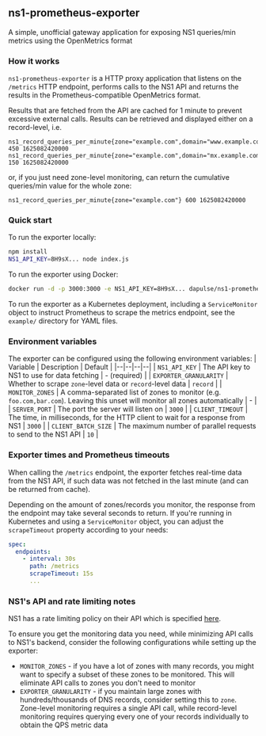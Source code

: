 ## ns1-prometheus-exporter
A simple, unofficial gateway application for exposing NS1 queries/min metrics using the OpenMetrics format

### How it works
`ns1-prometheus-exporter` is a HTTP proxy application that listens on the `/metrics` HTTP endpoint, performs calls to the NS1 API and returns the results in the Prometheus-compatible OpenMetrics format.

Results that are fetched from the API are cached for 1 minute to prevent excessive external calls. Results can be retrieved and displayed either on a record-level, i.e.
```
ns1_record_queries_per_minute{zone="example.com",domain="www.example.com",type="CNAME"} 450 1625082420000
ns1_record_queries_per_minute{zone="example.com",domain="mx.example.com",type="MX"} 150 1625082420000
```
or, if you just need zone-level monitoring, can return the cumulative queries/min value for the whole zone:
```
ns1_record_queries_per_minute{zone="example.com"} 600 1625082420000
```

### Quick start
To run the exporter locally:
```bash
npm install
NS1_API_KEY=8H9sX... node index.js
```

To run the exporter using Docker:
```bash
docker run -d -p 3000:3000 -e NS1_API_KEY=8H9sX... dapulse/ns1-prometheus-exporter
```

To run the exporter as a Kubernetes deployment, including a `ServiceMonitor` object to instruct Prometheus to scrape the metrics endpoint, see the `example/` directory for YAML files.

### Environment variables
The exporter can be configured using the following environment variables:
| Variable | Description | Default |
|--|--|--|--|
| `NS1_API_KEY` | The API key to NS1 to use for data fetching | - (required) |
| `EXPORTER_GRANULARITY` | Whether to scrape `zone`-level data or `record`-level data | `record` |
| `MONITOR_ZONES` | A comma-separated list of zones to monitor (e.g. `foo.com,bar.com`). Leaving this unset will monitor all zones automatically | - |
| `SERVER_PORT` | The port the server will listen on | `3000` |
| `CLIENT_TIMEOUT` | The time, in milliseconds, for the HTTP client to wait for a response from NS1 | `3000` |
| `CLIENT_BATCH_SIZE` | The maximum number of parallel requests to send to the NS1 API | `10` |

### Exporter times and Prometheus timeouts
When calling the `/metrics` endpoint, the exporter fetches real-time data from the NS1 API, if such data was not fetched in the last minute (and can be returned from cache).

Depending on the amount of zones/records you monitor, the response from the endpoint may take several seconds to return. If you're running in Kubernetes and using a `ServiceMonitor` object,
you can adjust the `scrapeTimeout` property according to your needs:
```yaml
spec:
  endpoints:
    - interval: 30s
      path: /metrics
      scrapeTimeout: 15s
      ...
```

### NS1's API and rate limiting notes
NS1 has a rate limiting policy on their API which is specified [here](https://help.ns1.com/hc/en-us/articles/360020250573-About-API-rate-limiting).

To ensure you get the monitoring data you need, while minimizing API calls to NS1's backend, consider the following configurations while setting up the exporter:
- `MONITOR_ZONES` - if you have a lot of zones with many records, you might want to specify a subset of these zones to be monitored. This will eliminate API calls to zones you don't need to monitor
- `EXPORTER_GRANULARITY` - if you maintain large zones with hundreds/thousands of DNS records, consider setting this to `zone`. Zone-level monitoring requires a single API call, while record-level monitoring requires querying every one of your records individually to obtain the QPS metric data